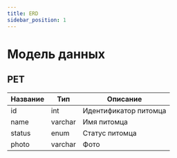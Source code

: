 ```yaml
---
title: ERD
sidebar_position: 1
---
```


# Модель данных




## PET

| Название | Тип     | Описание              |
| -------- | ------- | --------------------- |
| id       | int     | Идентификатор питомца |
| name     | varchar | Имя питомца           |
| status   | enum    | Статус питомца        |
| photo    | varchar | Фото                  |